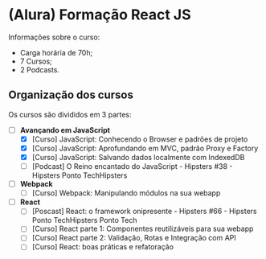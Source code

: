 # (Alura) Formação React JS

Informações sobre o curso:
- Carga horária de 70h;
- 7 Cursos;
- 2 Podcasts.

## Organização dos cursos
Os cursos são divididos em 3 partes:

- [ ] **Avançando em JavaScript**
  - [X] \[Curso\] JavaScript: Conhecendo o Browser e padrões de projeto
  - [X] \[Curso\] JavaScript: Aprofundando em MVC, padrão Proxy e Factory
  - [X] \[Curso\] JavaScript: Salvando dados localmente com IndexedDB
  - [ ] \[Podcast\] O Reino encantado do JavaScript - Hipsters #38 - Hipsters Ponto TechHipsters
- [ ] **Webpack**
  - [ ] \[Curso\] Webpack: Manipulando módulos na sua webapp
- [ ] **React**
  - [ ] \[Poscast\] React: o framework onipresente - Hipsters #66 - Hipsters Ponto TechHipsters Ponto Tech
  - [ ] \[Curso\] React parte 1: Componentes reutilizáveis para sua webapp
  - [ ] \[Curso\] React parte 2: Validação, Rotas e Integração com API
  - [ ] \[Curso\] React: boas práticas e refatoração
